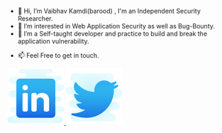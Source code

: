 - 👋 Hi, I’m Vaibhav Kamdi(barood) , I'm an Independent Security Researcher.
- 👀 I’m interested in Web Application Security as well as Bug-Bounty.
- 🌱 I’m a Self-taught developer and practice to build and break the application vulnerability. 
<!--- - 💞️ I’m looking to collaborate on --->
- 📫 Feel Free to get in touch. 
<a href="https://www.linkedin.com/in/vaibhav-kamdi-308164191/" rel="nofollow">
<img src="https://github.com/DwinaTech/public-images/raw/main/linkedin-icon.png" alt="LinkedIn logo" style="max-width:100%;">
</a><a href="https://twitter.com/kamdi_barood" rel="nofollow">
<img src="https://github.com/DwinaTech/public-images/raw/main/twitter-icon.png" alt="Facebook logo" style="max-width:100%;">
</a>

<!---
baroodkamdi/baroodkamdi is a ✨ special ✨ repository because its `README.md` (this file) appears on your GitHub profile.
You can click the Preview link to take a look at your changes.
--->
